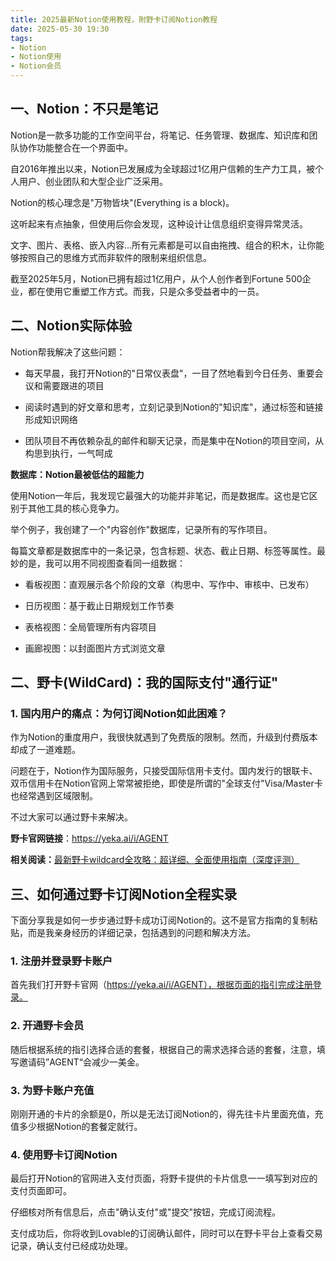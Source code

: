 ```yaml
---
title: 2025最新Notion使用教程，附野卡订阅Notion教程
date: 2025-05-30 19:30
tags:
- Notion
- Notion使用
- Notion会员
---
```



## 一、Notion：不只是笔记

Notion是一款多功能的工作空间平台，将笔记、任务管理、数据库、知识库和团队协作功能整合在一个界面中。



自2016年推出以来，Notion已发展成为全球超过1亿用户信赖的生产力工具，被个人用户、创业团队和大型企业广泛采用。



Notion的核心理念是"万物皆块"(Everything is a block)。



这听起来有点抽象，但使用后你会发现，这种设计让信息组织变得异常灵活。



文字、图片、表格、嵌入内容...所有元素都是可以自由拖拽、组合的积木，让你能够按照自己的思维方式而非软件的限制来组织信息。



截至2025年5月，Notion已拥有超过1亿用户，从个人创作者到Fortune 500企业，都在使用它重塑工作方式。而我，只是众多受益者中的一员。



## 二、Notion实际体验



Notion帮我解决了这些问题：

* 每天早晨，我打开Notion的"日常仪表盘"，一目了然地看到今日任务、重要会议和需要跟进的项目

* 阅读时遇到的好文章和思考，立刻记录到Notion的"知识库"，通过标签和链接形成知识网络

* 团队项目不再依赖杂乱的邮件和聊天记录，而是集中在Notion的项目空间，从构思到执行，一气呵成



**数据库：Notion最被低估的超能力**



使用Notion一年后，我发现它最强大的功能并非笔记，而是数据库。这也是它区别于其他工具的核心竞争力。

举个例子，我创建了一个"内容创作"数据库，记录所有的写作项目。



每篇文章都是数据库中的一条记录，包含标题、状态、截止日期、标签等属性。最妙的是，我可以用不同视图查看同一组数据：

* 看板视图：直观展示各个阶段的文章（构思中、写作中、审核中、已发布）

* 日历视图：基于截止日期规划工作节奏

* 表格视图：全局管理所有内容项目

* 画廊视图：以封面图片方式浏览文章



## 二、野卡(WildCard)：我的国际支付"通行证"

### 1. 国内用户的痛点：为何订阅Notion如此困难？

作为Notion的重度用户，我很快就遇到了免费版的限制。然而，升级到付费版本却成了一道难题。



问题在于，Notion作为国际服务，只接受国际信用卡支付。国内发行的银联卡、双币信用卡在Notion官网上常常被拒绝，即使是所谓的"全球支付"Visa/Master卡也经常遇到区域限制。



不过大家可以通过野卡来解决。

**野卡官网链接**：https://yeka.ai/i/AGENT



**相关阅读：**[最新野卡wildcard全攻略：超详细、全面使用指南（深度评测）](https://www.fengshengyusheng.cn/%e6%9c%80%e6%96%b0%e9%87%8e%e5%8d%a1wildcard%e4%bd%bf%e7%94%a8%e6%8c%87%e5%8d%97%ef%bc%9a%e8%b6%85%e5%85%a8%e9%9d%a2%e4%bb%8b%e7%bb%8d/)





## 三、如何通过野卡订阅Notion全程实录

下面分享我是如何一步步通过野卡成功订阅Notion的。这不是官方指南的复制粘贴，而是我亲身经历的详细记录，包括遇到的问题和解决方法。



### 1. 注册并登录野卡账户

首先我们打开野卡官网（https://yeka.ai/i/AGENT），根据页面的指引完成注册登录。



### 2. 开通野卡会员

随后根据系统的指引选择合适的套餐，根据自己的需求选择合适的套餐，注意，填写邀请码”AGENT“会减少一美金。





### 3. 为野卡账户充值

刚刚开通的卡片的余额是0，所以是无法订阅Notion的，得先往卡片里面充值，充值多少根据Notion的套餐定就行。



### 4. 使用野卡订阅Notion

最后打开Notion的官网进入支付页面，将野卡提供的卡片信息一一填写到对应的支付页面即可。

&#x20;仔细核对所有信息后，点击"确认支付"或"提交"按钮，完成订阅流程。



支付成功后，你将收到Lovable的订阅确认邮件，同时可以在野卡平台上查看交易记录，确认支付已经成功处理。
